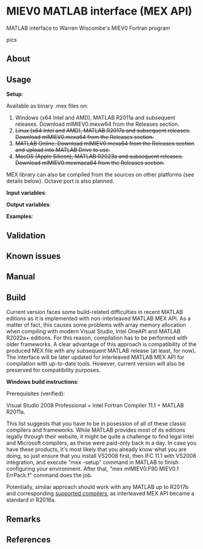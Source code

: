 # MIEV0 MATLAB interface (MEX API)
MATLAB interface to Warren Wiscombe's MIEV0 Fortran program

pics

## About

## Usage
**Setup**:

Available as binary .mex files on:
1. Windows (x64 Intel and AMD), MATLAB R2011a and subsequent releases. Download mlMIEV0.mexw64 from the Releases section.
2. ~~Linux (x64 Intel and AMD), MATLAB R2017a and subsequent releases. Download mlMIEV0.mexa64 from the Releases section.~~
3. ~~MATLAB Online. Download mlMIEV0.mexa64 from the Releases section and upload into MATLAB Drive to use.~~
4. ~~MacOS (Apple Silicon), MATLAB R2023a and subsequent releases. Download mlMIEV0.mexmaca64 from the Releases section.~~

MEX library can also be compiled from the sources on other platforms (see details below). Octave port is also planned.

**Input variables**:

**Output variables**:

**Examples**:

## Validation

## Known issues

## Manual

## Build
Current version faces some build-related difficulties in recent MATLAB editions as it is implemented with non-interleaved MATLAB MEX API. As a matter of fact, this causes some problems with array memory allocation when compiling with modern Visual Studio, Intel OneAPI and MATLAB R2022a+ editions. For this reason, compilation has to be performed with older frameworks. A clear advantage of this approach is compatibility of the produced MEX file with any subsequent MATLAB release (at least, for now). The interface will be later updated for interleaved MATLAB MEX API for compilation with up-to-date tools. However, current version will also be preserved for compatibility purposes.

**Windows build instructions**:

Prerequisites (verified):

Visual Studio 2008 Professional + Intel Fortran Compiler 11.1 + MATLAB R2011a. 

This list suggests that you have to be in posession of all of these classic compilers and frameworks. While MATLAB provides most of its editions legally through their website, it might be quite a challenge to find legal Intel and Microsoft compilers, as these were paid-only back in a day. In case you have these products, it's most likely that you already know what you are doing, so just ensure that you install VS2008 first, then IFC 11.1 with VS2008 integration, and execute "mex -setup" command in MATLAB to finish configuring your environment. After that, "mex mlMIEV0.F90 MIEV0.f ErrPack.f" command does the job.

Potentially, similar approach should work with any MATLAB up to R2017b and corresponding [supported compilers](https://www.mathworks.com/support/requirements/previous-releases.html), as interleaved MEX API became a standard in R2018a. 

## Remarks

## References

